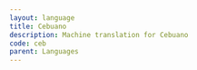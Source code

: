 ```yaml
---
layout: language
title: Cebuano
description: Machine translation for Cebuano
code: ceb
parent: Languages
---
```

